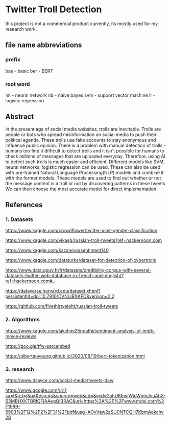 # Twitter Troll Detection

this project is not a commercial product currently, its mostly used for my research work.

## file name abbreviations
### prefix
bas - basic
ber - BERT

### root word
nn - neural network
nb - naive bayes
svm - support vector machine
lr - logistic regression

## Abstract
In the present age of social media websites, trolls are inevitable. Trolls are people or bots who spread misinformation on social media
to push their political agenda. These trolls use fake accounts to stay anonymous and influence public opinion. 
There is a problem with manual detection of trolls - humans too find it difficult to detect trolls and it isn't possible for humans to 
check millions of messages that are uploaded everyday. Therefore, using AI to detect such trolls is much easier and efficient.
Different models like SVM, neural networks, logistic regression can be used. These can also be used with pre-trained Natural Language Processing(NLP) models
and combine it with the former models. These models are used to find out whether or not the message content is a troll or not by discovering patterns in these tweets We can then choose the most accurate model for direct implementation.

## References
### 1. Datasets

https://www.kaggle.com/crowdflower/twitter-user-gender-classification

https://www.kaggle.com/vikasg/russian-troll-tweets?ref=hackernoon.com 

https://www.kaggle.com/kazanova/sentiment140

https://www.kaggle.com/dataturks/dataset-for-detection-of-cybertrolls

https://www.data.gouv.fr/fr/datasets/credibility-corpus-with-several-datasets-twitter-web-database-in-french-and-english/?ref=hackernoon.com#_

https://dataverse.harvard.edu/dataset.xhtml?persistentId=doi:10.7910/DVN/JBXKFD&version=2.2

https://github.com/fivethirtyeight/russian-troll-tweets

### 2. Algorithms

https://www.kaggle.com/lakshmi25npathi/sentiment-analysis-of-imdb-movie-reviews

https://goo.gle/tfw-sarcembed

https://albertauyeung.github.io/2020/06/19/bert-tokenization.html

### 3. research

https://www.dsayce.com/social-media/tweets-day/

https://www.google.com/url?sa=t&rct=j&q=&esrc=s&source=web&cd=&ved=2ahUKEwjWjoWmhJnuAhX-63MBHXKTBRIQFjAAegQIBRAC&url=https%3A%2F%2Fwww.mdpi.com%2F1999-5903%2F12%2F2%2F31%2Fpdf&usg=AOvVaw2zSU0NTCQH7KbmAokchv2S


